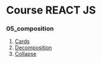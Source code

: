 # Course REACT JS

### 05_composition

1. [Cards](./src/components/Cards/)
2. [Decomposition](./src/components/Decomposition/)
3. [Collapse](./src/components/Collapse/)